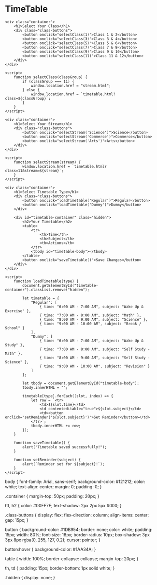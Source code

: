# TimeTable

<html lang="en">
<head>
    <meta charset="UTF-8">
    <meta name="viewport" content="width=device-width, initial-scale=1.0">
    <title>Timetable | AcademeForge</title>
    <link rel="stylesheet" href="style.css">
</head>
<body>

    <div class="container">
        <h1>Select Your Class</h1>
        <div class="class-buttons">
            <button onclick="selectClass(1)">Class 1 & 2</button>
            <button onclick="selectClass(3)">Class 3 & 4</button>
            <button onclick="selectClass(5)">Class 5 & 6</button>
            <button onclick="selectClass(7)">Class 7 & 8</button>
            <button onclick="selectClass(9)">Class 9 & 10</button>
            <button onclick="selectClass(11)">Class 11 & 12</button>
        </div>
    </div>

    <script>
        function selectClass(classGroup) {
            if (classGroup === 11) {
                window.location.href = "stream.html";
            } else {
                window.location.href = `timetable.html?class=${classGroup}`;
            }
        }
    </script>


<html lang="en">
<head>
    <meta charset="UTF-8">
    <meta name="viewport" content="width=device-width, initial-scale=1.0">
    <title>Select Stream | AcademeForge</title>
    <link rel="stylesheet" href="style.css">
</head>
<body>

    <div class="container">
        <h1>Select Your Stream</h1>
        <div class="class-buttons">
            <button onclick="selectStream('Science')">Science</button>
            <button onclick="selectStream('Commerce')">Commerce</button>
            <button onclick="selectStream('Arts')">Arts</button>
        </div>
    </div>

    <script>
        function selectStream(stream) {
            window.location.href = `timetable.html?class=11&stream=${stream}`;
        }
    </script>


<html lang="en">
<head>
    <meta charset="UTF-8">
    <meta name="viewport" content="width=device-width, initial-scale=1.0">
    <title>Timetable | AcademeForge</title>
    <link rel="stylesheet" href="style.css">
</head>
<body>

    <div class="container">
        <h1>Select Timetable Type</h1>
        <div class="class-buttons">
            <button onclick="loadTimetable('Regular')">Regular</button>
            <button onclick="loadTimetable('Dummy')">Dummy</button>
        </div>

        <div id="timetable-container" class="hidden">
            <h2>Your Timetable</h2>
            <table>
                <tr>
                    <th>Time</th>
                    <th>Subject</th>
                    <th>Actions</th>
                </tr>
                <tbody id="timetable-body"></tbody>
            </table>
            <button onclick="saveTimetable()">Save Changes</button>
        </div>
    </div>

    <script>
        function loadTimetable(type) {
            document.getElementById("timetable-container").classList.remove("hidden");

            let timetable = {
                "Regular": [
                    { time: "6:00 AM - 7:00 AM", subject: "Wake Up & Exercise" },
                    { time: "7:00 AM - 8:00 AM", subject: "Math" },
                    { time: "8:00 AM - 9:00 AM", subject: "Science" },
                    { time: "9:00 AM - 10:00 AM", subject: "Break / School" }
                ],
                "Dummy": [
                    { time: "6:00 AM - 7:00 AM", subject: "Wake Up & Study" },
                    { time: "7:00 AM - 8:00 AM", subject: "Self Study - Math" },
                    { time: "8:00 AM - 9:00 AM", subject: "Self Study - Science" },
                    { time: "9:00 AM - 10:00 AM", subject: "Revision" }
                ]
            };

            let tbody = document.getElementById("timetable-body");
            tbody.innerHTML = "";

            timetable[type].forEach((slot, index) => {
                let row = `<tr>
                    <td>${slot.time}</td>
                    <td contenteditable="true">${slot.subject}</td>
                    <td><button onclick="setReminder('${slot.subject}')">Set Reminder</button></td>
                </tr>`;
                tbody.innerHTML += row;
            });
        }

        function saveTimetable() {
            alert("Timetable saved successfully!");
        }

        function setReminder(subject) {
            alert(`Reminder set for ${subject}!`);
        }
    </script>

body {
    font-family: Arial, sans-serif;
    background-color: #121212;
    color: white;
    text-align: center;
    margin: 0;
    padding: 0;
}

.container {
    margin-top: 50px;
    padding: 20px;
}

h1, h2 {
    color: #00FF7F;
    text-shadow: 2px 2px 5px #000;
}

.class-buttons {
    display: flex;
    flex-direction: column;
    align-items: center;
    gap: 15px;
}

button {
    background-color: #1DB954;
    border: none;
    color: white;
    padding: 15px;
    width: 80%;
    font-size: 18px;
    border-radius: 10px;
    box-shadow: 3px 3px 8px rgba(0, 255, 127, 0.2);
    cursor: pointer;
}

button:hover {
    background-color: #1AA34A;
}

table {
    width: 100%;
    border-collapse: collapse;
    margin-top: 20px;
}

th, td {
    padding: 15px;
    border-bottom: 1px solid white;
}

.hidden {
    display: none;
}
</script>

</body>
</html>